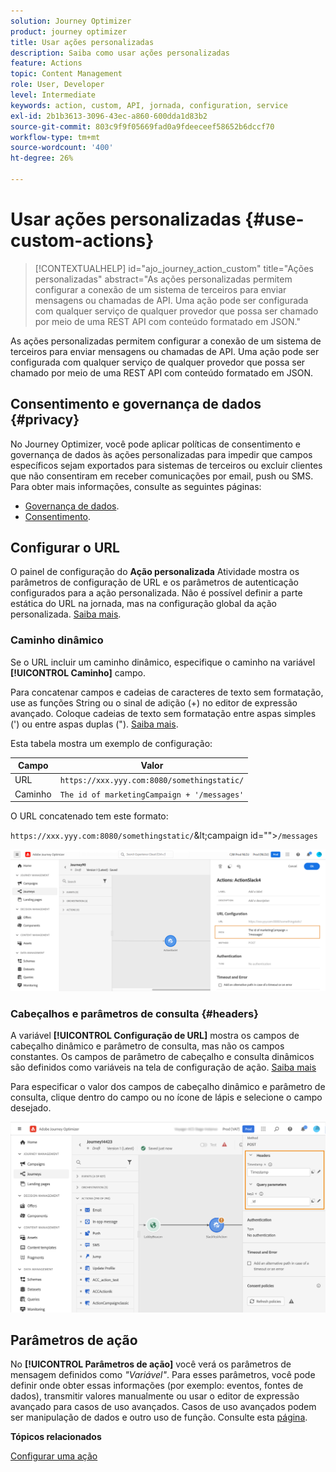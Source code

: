 ```yaml
---
solution: Journey Optimizer
product: journey optimizer
title: Usar ações personalizadas
description: Saiba como usar ações personalizadas
feature: Actions
topic: Content Management
role: User, Developer
level: Intermediate
keywords: action, custom, API, jornada, configuration, service
exl-id: 2b1b3613-3096-43ec-a860-600dda1d83b2
source-git-commit: 803c9f9f05669fad0a9fdeeceef58652b6dccf70
workflow-type: tm+mt
source-wordcount: '400'
ht-degree: 26%

---
```


# Usar ações personalizadas {#use-custom-actions}

>[!CONTEXTUALHELP]
>id="ajo_journey_action_custom"
>title="Ações personalizadas"
>abstract="As ações personalizadas permitem configurar a conexão de um sistema de terceiros para enviar mensagens ou chamadas de API. Uma ação pode ser configurada com qualquer serviço de qualquer provedor que possa ser chamado por meio de uma REST API com conteúdo formatado em JSON."

As ações personalizadas permitem configurar a conexão de um sistema de terceiros para enviar mensagens ou chamadas de API. Uma ação pode ser configurada com qualquer serviço de qualquer provedor que possa ser chamado por meio de uma REST API com conteúdo formatado em JSON.

## Consentimento e governança de dados {#privacy}

No Journey Optimizer, você pode aplicar políticas de consentimento e governança de dados às ações personalizadas para impedir que campos específicos sejam exportados para sistemas de terceiros ou excluir clientes que não consentiram em receber comunicações por email, push ou SMS. Para obter mais informações, consulte as seguintes páginas:

* [Governança de dados](../action/action-privacy.md).
* [Consentimento](../action/consent.md).

## Configurar o URL

O painel de configuração do **Ação personalizada** Atividade mostra os parâmetros de configuração de URL e os parâmetros de autenticação configurados para a ação personalizada. Não é possível definir a parte estática do URL na jornada, mas na configuração global da ação personalizada. [Saiba mais](../action/about-custom-action-configuration.md).

### Caminho dinâmico

Se o URL incluir um caminho dinâmico, especifique o caminho na variável **[!UICONTROL Caminho]** campo.

Para concatenar campos e cadeias de caracteres de texto sem formatação, use as funções String ou o sinal de adição (+) no editor de expressão avançado. Coloque cadeias de texto sem formatação entre aspas simples (&#39;) ou entre aspas duplas (&quot;). [Saiba mais](expression/expressionadvanced.md).

Esta tabela mostra um exemplo de configuração:

| Campo | Valor |
| --- | --- |
| URL | `https://xxx.yyy.com:8080/somethingstatic/` |
| Caminho | `The id of marketingCampaign + '/messages'` |

O URL concatenado tem este formato:

`https://xxx.yyy.com:8080/somethingstatic/`\&lt;campaign id=&quot;&quot;>`/messages`

![](assets/journey-custom-action-url.png)

### Cabeçalhos e parâmetros de consulta {#headers}

A variável **[!UICONTROL Configuração de URL]** mostra os campos de cabeçalho dinâmico e parâmetro de consulta, mas não os campos constantes. Os campos de parâmetro de cabeçalho e consulta dinâmicos são definidos como variáveis na tela de configuração de ação. [Saiba mais](../action/about-custom-action-configuration.md#url-configuration)

Para especificar o valor dos campos de cabeçalho dinâmico e parâmetro de consulta, clique dentro do campo ou no ícone de lápis e selecione o campo desejado.

![](assets/journey-dynamicheaderfield.png)

## Parâmetros de ação

No **[!UICONTROL Parâmetros de ação]** você verá os parâmetros de mensagem definidos como _&quot;Variável&quot;_. Para esses parâmetros, você pode definir onde obter essas informações (por exemplo: eventos, fontes de dados), transmitir valores manualmente ou usar o editor de expressão avançado para casos de uso avançados. Casos de uso avançados podem ser manipulação de dados e outro uso de função. Consulte esta [página](expression/expressionadvanced.md).

**Tópicos relacionados**

[Configurar uma ação](../action/about-custom-action-configuration.md)
